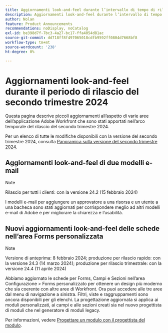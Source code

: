 ```yaml
---
title: Aggiornamenti look-and-feel durante l’intervallo di tempo di rilascio del secondo trimestre 2024
description: Aggiornamenti look-and-feel durante l’intervallo di tempo di rilascio del secondo trimestre 2024
author: Nolan
feature: Product Announcements
recommendations: noDisplay, noCatalog
exl-id: be398d7f-7bc3-4a27-bc17-ffa4054d81ac
source-git-commit: dd718ff8f497065018cdfb9592ff0804d7668bf8
workflow-type: tm+mt
source-wordcount: '238'
ht-degree: 0%

---
```


# Aggiornamenti look-and-feel durante il periodo di rilascio del secondo trimestre 2024

Questa pagina descrive piccoli aggiornamenti all’aspetto di varie aree dell’applicazione Adobe Workfront che sono stati apportati nell’arco temporale del rilascio del secondo trimestre 2024.

Per un elenco di tutte le modifiche disponibili con la versione del secondo trimestre 2024, consulta [Panoramica sulla versione del secondo trimestre 2024](/help/quicksilver/product-announcements/product-releases/24-q2-release-activity/24-q2-release-overview.md).

## Aggiornamenti look-and-feel di due modelli e-mail

>[!NOTE]
>
>Rilascio per tutti i clienti: con la versione 24.2 (15 febbraio 2024)

I modelli e-mail per aggiungere un approvatore a una risorsa e un utente a una bacheca sono stati aggiornati per corrispondere meglio ad altri modelli e-mail di Adobe e per migliorare la chiarezza e l’usabilità.

## Nuovi aggiornamenti look-and-feel delle schede nell’area Forms personalizzata

>[!NOTE]
>
>Versione di anteprima: 8 febbraio 2024; produzione per rilascio rapido: con la versione 24.3 (14 marzo 2024); produzione per rilascio trimestrale: con la versione 24.4 (11 aprile 2024)

Abbiamo aggiornato le schede per Forms, Campi e Sezioni nell’area Configurazione > Forms personalizzato per ottenere un design più moderno che sia coerente con altre aree di Workfront. Ora puoi accedere alle tre aree dal menu di navigazione a sinistra. Filtri, viste e raggruppamenti sono ancora disponibili per gli elenchi. La progettazione aggiornata si applica ai moduli personalizzati, ai campi e alle sezioni creati sia nel nuovo progettista di moduli che nel generatore di moduli legacy.

Per informazioni, vedere [Progettare un modulo con il progettista del modulo](/help/quicksilver/administration-and-setup/customize-workfront/create-manage-custom-forms/form-designer/design-a-form/design-a-form.md).
